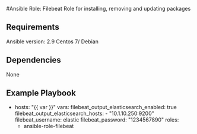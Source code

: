 #Ansible Role: Filebeat 
Role for installing, removing and updating packages
## Requirements
Ansible version: 2.9
Centos 7/ Debian
## Dependencies
None
## Example Playbook
- hosts:  "{{ var }}"
  vars:
    filebeat_output_elasticsearch_enabled: true
    filebeat_output_elasticsearch_hosts:
      - "10.1.10.250:9200"
    filebeat_username: elastic
    filebeat_password: "1234567890"
  roles:
    - ansible-role-filebeat
